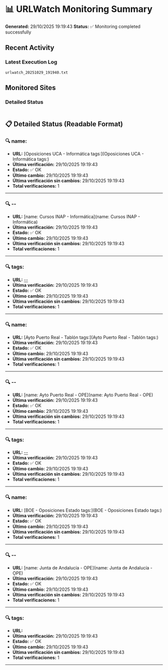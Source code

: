 # 📊 URLWatch Monitoring Summary

**Generated:** 29/10/2025 19:19:43
**Status:** ✅ Monitoring completed successfully

## Recent Activity

### Latest Execution Log
`urlwatch_20251029_191940.txt`

## Monitored Sites

### Detailed Status
```
```

## 📋 Detailed Status (Readable Format)

### 🔍 name:

- **URL:** [Oposiciones UCA - Informática	tags:](Oposiciones UCA - Informática	tags:)
- **Última verificación:** 29/10/2025 19:19:43
- **Estado:** ✅ OK
- **Último cambio:** 29/10/2025 19:19:43
- **Última verificación sin cambios:** 29/10/2025 19:19:43
- **Total verificaciones:** 1

---

### 🔍 --

- **URL:** [name: Cursos INAP - Informática](name: Cursos INAP - Informática)
- **Última verificación:** 29/10/2025 19:19:43
- **Estado:** ✅ OK
- **Último cambio:** 29/10/2025 19:19:43
- **Última verificación sin cambios:** 29/10/2025 19:19:43
- **Total verificaciones:** 1

---

### 🔍 tags:

- **URL:** [--](--)
- **Última verificación:** 29/10/2025 19:19:43
- **Estado:** ✅ OK
- **Último cambio:** 29/10/2025 19:19:43
- **Última verificación sin cambios:** 29/10/2025 19:19:43
- **Total verificaciones:** 1

---

### 🔍 name:

- **URL:** [Ayto Puerto Real - Tablón	tags:](Ayto Puerto Real - Tablón	tags:)
- **Última verificación:** 29/10/2025 19:19:43
- **Estado:** ✅ OK
- **Último cambio:** 29/10/2025 19:19:43
- **Última verificación sin cambios:** 29/10/2025 19:19:43
- **Total verificaciones:** 1

---

### 🔍 --

- **URL:** [name: Ayto Puerto Real - OPE](name: Ayto Puerto Real - OPE)
- **Última verificación:** 29/10/2025 19:19:43
- **Estado:** ✅ OK
- **Último cambio:** 29/10/2025 19:19:43
- **Última verificación sin cambios:** 29/10/2025 19:19:43
- **Total verificaciones:** 1

---

### 🔍 tags:

- **URL:** [--](--)
- **Última verificación:** 29/10/2025 19:19:43
- **Estado:** ✅ OK
- **Último cambio:** 29/10/2025 19:19:43
- **Última verificación sin cambios:** 29/10/2025 19:19:43
- **Total verificaciones:** 1

---

### 🔍 name:

- **URL:** [BOE - Oposiciones Estado	tags:](BOE - Oposiciones Estado	tags:)
- **Última verificación:** 29/10/2025 19:19:43
- **Estado:** ✅ OK
- **Último cambio:** 29/10/2025 19:19:43
- **Última verificación sin cambios:** 29/10/2025 19:19:43
- **Total verificaciones:** 1

---

### 🔍 --

- **URL:** [name: Junta de Andalucía - OPE](name: Junta de Andalucía - OPE)
- **Última verificación:** 29/10/2025 19:19:43
- **Estado:** ✅ OK
- **Último cambio:** 29/10/2025 19:19:43
- **Última verificación sin cambios:** 29/10/2025 19:19:43
- **Total verificaciones:** 1

---

### 🔍 tags:

- **URL:** []()
- **Última verificación:** 29/10/2025 19:19:43
- **Estado:** ✅ OK
- **Último cambio:** 29/10/2025 19:19:43
- **Última verificación sin cambios:** 29/10/2025 19:19:43
- **Total verificaciones:** 1

---

